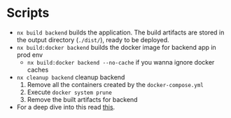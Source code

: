 # Scripts

- `nx build backend` builds the application. The build artifacts are stored in the output directory (`./dist/`), ready to be deployed.
- `nx build:docker backend` builds the docker image for backend app in prod env
  - `nx build:docker backend --no-cache` if you wanna ignore docker caches
- `nx cleanup backend` cleanup backend
  1. Remove all the containers created by the `docker-compose.yml`
  2. Execute `docker system prune`
  3. Remove the built artifacts for backend
- For a deep dive into this read [this](../../.github/docs/monorepo/README.md#tasks).
